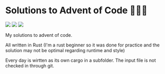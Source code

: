 # Solutions to Advent of Code 🎄🎄🎄

![](https://img.shields.io/badge/day%20📅-20-blue) ![](https://img.shields.io/badge/stars%20⭐-16-yellow) ![](https://img.shields.io/badge/days%20completed-8-red)

My solutions to advent of code.

All written in Rust (I'm a rust beginner so it was done for practice and the solution may not be optimal regarding runtime and style)

Every day is wirtten as its own cargo in a subfolder. The input file is not checked in through git.